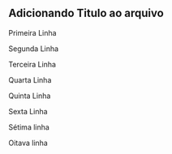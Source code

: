 ## Adicionando Titulo ao arquivo

Primeira Linha

Segunda Linha

Terceira Linha

Quarta Linha

Quinta Linha

Sexta Linha

Sétima linha

Oitava linha
